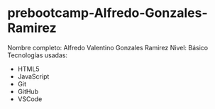 # prebootcamp-Alfredo-Gonzales-Ramirez
Nombre completo: Alfredo Valentino Gonzales Ramirez
Nivel: Básico
Tecnologías usadas:
- HTML5
- JavaScript
- Git
- GitHub
- VSCode
